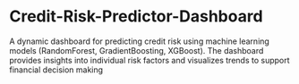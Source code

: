# Credit-Risk-Predictor-Dashboard
A dynamic dashboard for predicting credit risk using machine learning models (RandomForest, GradientBoosting, XGBoost). The dashboard provides insights into individual risk factors and visualizes trends to support financial decision making
